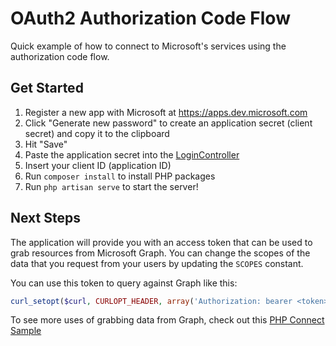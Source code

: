 # OAuth2 Authorization Code Flow

Quick example of how to connect to Microsoft's services using the authorization code flow.


## Get Started

1. Register a new app with Microsoft at https://apps.dev.microsoft.com
2. Click "Generate new password" to create an application secret (client secret) and copy it to the clipboard
3. Hit "Save"
4. Paste the application secret into the [LoginController](https://github.com/cbales/oauth-authorization-code-flow/blob/master/app/Http/Controllers/LoginController.php)
5. Insert your client ID (application ID)
6. Run ```composer install``` to install PHP packages
7. Run ```php artisan serve``` to start the server!


## Next Steps
The application will provide you with an access token that can be used to grab resources from Microsoft Graph. You can change the scopes of the data that you request from your users by updating the ```SCOPES``` constant.

You can use this token to query against Graph like this:
```php
curl_setopt($curl, CURLOPT_HEADER, array('Authorization: bearer <token>'));
```

To see more uses of grabbing data from Graph, check out this [PHP Connect Sample](https://github.com/microsoftgraph/php-connect-sample)
